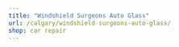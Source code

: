 ```yaml
---
title: "Windshield Surgeons Auto Glass"
url: /calgary/windshield-surgeons-auto-glass/
shop: car repair
---
```

